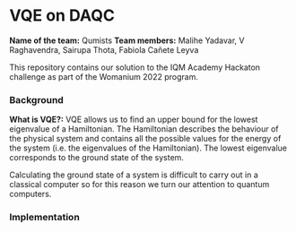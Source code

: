 # VQE on DAQC

**Name of the team:** Qumists 
**Team members:** Malihe Yadavar, V Raghavendra, Sairupa Thota, Fabiola Cañete Leyva

This repository contains our solution to the IQM Academy Hackaton challenge as part of the Womanium 2022 program.

### Background

**What is VQE?:** VQE allows us to find an upper bound for the lowest eigenvalue of a Hamiltonian. The Hamiltonian describes the behaviour of the physical system and contains all the possible values for the energy of the system (i.e. the eigenvalues of the Hamiltonian). The lowest eigenvalue corresponds to the ground state of the system.

Calculating the ground state of a system is difficult to carry out in a classical computer so for this reason we turn our attention to quantum computers.

### Implementation 

